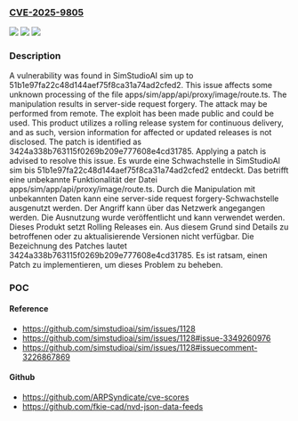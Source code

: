### [CVE-2025-9805](https://cve.mitre.org/cgi-bin/cvename.cgi?name=CVE-2025-9805)
![](https://img.shields.io/static/v1?label=Product&message=sim&color=blue)
![](https://img.shields.io/static/v1?label=Version&message=51b1e97fa22c48d144aef75f8ca31a74ad2cfed2%20&color=brightgreen)
![](https://img.shields.io/static/v1?label=Vulnerability&message=Server-Side%20Request%20Forgery&color=brightgreen)

### Description

A vulnerability was found in SimStudioAI sim up to 51b1e97fa22c48d144aef75f8ca31a74ad2cfed2. This issue affects some unknown processing of the file apps/sim/app/api/proxy/image/route.ts. The manipulation results in server-side request forgery. The attack may be performed from remote. The exploit has been made public and could be used. This product utilizes a rolling release system for continuous delivery, and as such, version information for affected or updated releases is not disclosed. The patch is identified as 3424a338b763115f0269b209e777608e4cd31785. Applying a patch is advised to resolve this issue.
Es wurde eine Schwachstelle in SimStudioAI sim bis 51b1e97fa22c48d144aef75f8ca31a74ad2cfed2 entdeckt. Das betrifft eine unbekannte Funktionalität der Datei apps/sim/app/api/proxy/image/route.ts. Durch die Manipulation mit unbekannten Daten kann eine server-side request forgery-Schwachstelle ausgenutzt werden. Der Angriff kann über das Netzwerk angegangen werden. Die Ausnutzung wurde veröffentlicht und kann verwendet werden. Dieses Produkt setzt Rolling Releases ein. Aus diesem Grund sind Details zu betroffenen oder zu aktualisierende Versionen nicht verfügbar. Die Bezeichnung des Patches lautet 3424a338b763115f0269b209e777608e4cd31785. Es ist ratsam, einen Patch zu implementieren, um dieses Problem zu beheben.

### POC

#### Reference
- https://github.com/simstudioai/sim/issues/1128
- https://github.com/simstudioai/sim/issues/1128#issue-3349260976
- https://github.com/simstudioai/sim/issues/1128#issuecomment-3226867869

#### Github
- https://github.com/ARPSyndicate/cve-scores
- https://github.com/fkie-cad/nvd-json-data-feeds


